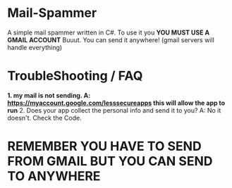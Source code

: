 # Mail-Spammer
A simple mail spammer written in C#. To use it you **YOU MUST USE A GMAIL ACCOUNT** Buuut. You can send it anywhere! (gmail servers will handle everything)
# TroubleShooting / FAQ
**1. my mail is not sending. A: https://myaccount.google.com/lesssecureapps this will allow the app to run**
2. Does your app collect the personal info and send it to you? A: No it doesn't. Check the Code.
# **REMEMBER YOU HAVE TO SEND FROM GMAIL BUT YOU CAN SEND TO ANYWHERE**
